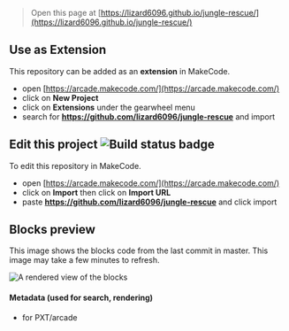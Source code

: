  


> Open this page at [https://lizard6096.github.io/jungle-rescue/](https://lizard6096.github.io/jungle-rescue/)

## Use as Extension

This repository can be added as an **extension** in MakeCode.

* open [https://arcade.makecode.com/](https://arcade.makecode.com/)
* click on **New Project**
* click on **Extensions** under the gearwheel menu
* search for **https://github.com/lizard6096/jungle-rescue** and import

## Edit this project ![Build status badge](https://github.com/lizard6096/jungle-rescue/workflows/MakeCode/badge.svg)

To edit this repository in MakeCode.

* open [https://arcade.makecode.com/](https://arcade.makecode.com/)
* click on **Import** then click on **Import URL**
* paste **https://github.com/lizard6096/jungle-rescue** and click import

## Blocks preview

This image shows the blocks code from the last commit in master.
This image may take a few minutes to refresh.

![A rendered view of the blocks](https://github.com/lizard6096/jungle-rescue/raw/master/.github/makecode/blocks.png)

#### Metadata (used for search, rendering)

* for PXT/arcade
<script src="https://makecode.com/gh-pages-embed.js"></script><script>makeCodeRender("{{ site.makecode.home_url }}", "{{ site.github.owner_name }}/{{ site.github.repository_name }}");</script>
